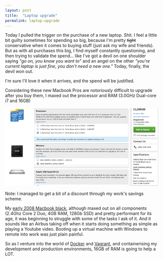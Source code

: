 ```yaml
---
layout: post
title:  "Laptop upgrade"
permalink: laptop-upgrade
---
```


Today I pulled the trigger on the purchase of a new laptop. Shit. I feel a little bit guilty sometimes for spending so big, because I'm pretty ~~tight~~ conservative when it comes to buying stuff (just ask my wife and friends). But as with all purchases this big, I find myself constantly questioning, and then trying to validate the spend... like I've got a devil on one shoulder saying *"go on, you know you want to"* and an angel on the other *"you're current laptop is just fine, you don't need a new one."* Today, finally, the devil won out.

I'm sure I'll love it when it arrives, and the spend will be justified.

Considering these new Macbook Pros are notoriously difficult to upgrade after you buy them, I maxed out the processor and RAM (3.0GHz Dual-core i7 and 16GB)

![Macbook upgrade](/assets/img/2014-08-18-macbook-pro.png)

Note: I managed to get a bit of a discount through my work's savings scheme.

My [early 2008 Macbook black](http://www.everymac.com/systems/apple/macbook/specs/macbook-core-2-duo-2.4-black-13-early-2008-penryn-specs.html), although maxed out on all components (2.4Ghz Core 2 Duo, 4GB RAM, 128Gb SSD) and pretty performant for its age, it was beginning to struggle with some of the tasks I ask of it. And it sounds like an Airbus taking off when it starts doing something as simple as playing a Youtube video. Booting up a virtual machine with Windows to remote into work was just plain painful.

So as I venture into the world of [Docker](https://www.docker.com/) and [Vagrant](https://www.vagrantup.com/), and containerising my development and production environments, 16GB of RAM is going to help a LOT.
